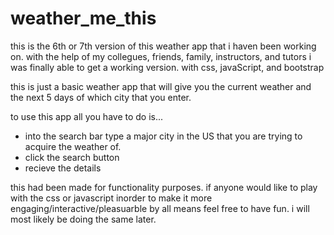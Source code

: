 # weather_me_this 

this is the 6th or 7th version of this weather app that i haven been working on. with the help of my collegues, friends, family, instructors, and tutors i was finally able to get a working version. with css, javaScript, and bootstrap

this is just a basic weather app that will give you the current weather and the next 5 days of which city that you enter.

to use this app all you have to do is...
- into the search bar type a major city in the US that you are trying to acquire the weather of. 
- click the search button
- recieve the details


this had been made for functionality purposes.
if anyone would like to play with the css or javascript inorder to make it more engaging/interactive/pleasuarble by all means feel free to have fun. i will most likely be doing the same later.
